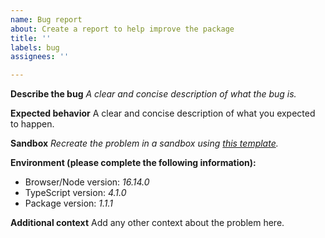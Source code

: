 ```yaml
---
name: Bug report
about: Create a report to help improve the package
title: ''
labels: bug
assignees: ''

---
```


**Describe the bug**
_A clear and concise description of what the bug is._

**Expected behavior**
A clear and concise description of what you expected to happen.

**Sandbox**
_Recreate the problem in a sandbox using [this template](https://codesandbox.io/s/narrow-minded-issue-example-er1fpf)._

**Environment (please complete the following information):**
 - Browser/Node version: _16.14.0_
 - TypeScript version: _4.1.0_
 - Package version: _1.1.1_

**Additional context**
Add any other context about the problem here.

